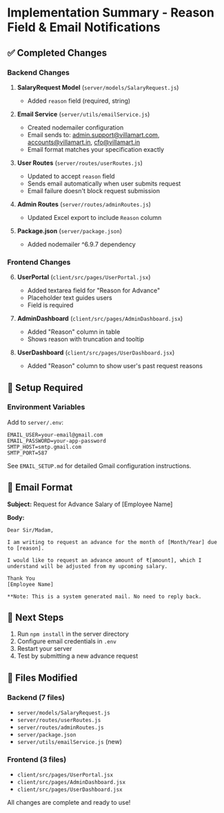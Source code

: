 # Implementation Summary - Reason Field & Email Notifications

## ✅ Completed Changes

### Backend Changes

1. **SalaryRequest Model** (`server/models/SalaryRequest.js`)
   - Added `reason` field (required, string)

2. **Email Service** (`server/utils/emailService.js`)
   - Created nodemailer configuration
   - Email sends to: admin.support@villamart.com, accounts@villamart.in, cfo@villamart.in
   - Email format matches your specification exactly

3. **User Routes** (`server/routes/userRoutes.js`)
   - Updated to accept `reason` field
   - Sends email automatically when user submits request
   - Email failure doesn't block request submission

4. **Admin Routes** (`server/routes/adminRoutes.js`)
   - Updated Excel export to include `Reason` column

5. **Package.json** (`server/package.json`)
   - Added nodemailer ^6.9.7 dependency

### Frontend Changes

6. **UserPortal** (`client/src/pages/UserPortal.jsx`)
   - Added textarea field for "Reason for Advance"
   - Placeholder text guides users
   - Field is required

7. **AdminDashboard** (`client/src/pages/AdminDashboard.jsx`)
   - Added "Reason" column in table
   - Shows reason with truncation and tooltip

8. **UserDashboard** (`client/src/pages/UserDashboard.jsx`)
   - Added "Reason" column to show user's past request reasons

## 🔧 Setup Required

### Environment Variables
Add to `server/.env`:
```env
EMAIL_USER=your-email@gmail.com
EMAIL_PASSWORD=your-app-password
SMTP_HOST=smtp.gmail.com
SMTP_PORT=587
```

See `EMAIL_SETUP.md` for detailed Gmail configuration instructions.

## 📧 Email Format

**Subject:** Request for Advance Salary of [Employee Name]

**Body:**
```
Dear Sir/Madam,

I am writing to request an advance for the month of [Month/Year] due to [reason].

I would like to request an advance amount of ₹[amount], which I understand will be adjusted from my upcoming salary.

Thank You
[Employee Name]

**Note: This is a system generated mail. No need to reply back.
```

## 🚀 Next Steps

1. Run `npm install` in the server directory
2. Configure email credentials in `.env`
3. Restart your server
4. Test by submitting a new advance request

## 📝 Files Modified

### Backend (7 files)
- `server/models/SalaryRequest.js`
- `server/routes/userRoutes.js`
- `server/routes/adminRoutes.js`
- `server/package.json`
- `server/utils/emailService.js` (new)

### Frontend (3 files)
- `client/src/pages/UserPortal.jsx`
- `client/src/pages/AdminDashboard.jsx`
- `client/src/pages/UserDashboard.jsx`

All changes are complete and ready to use!
